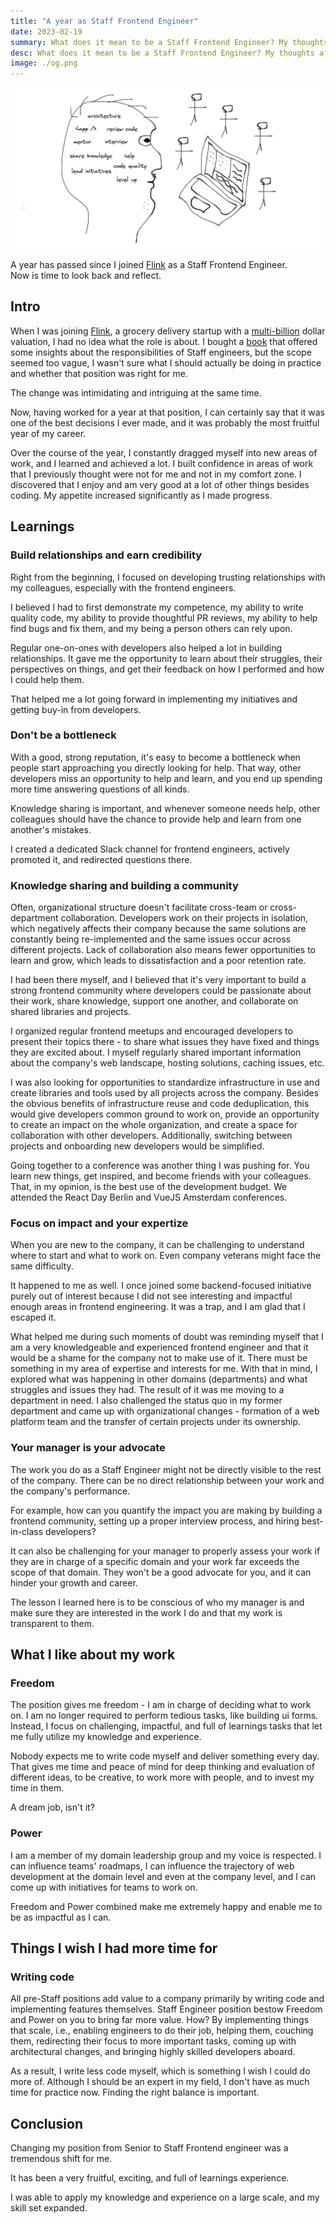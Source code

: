 ```yaml
---
title: "A year as Staff Frontend Engineer"
date: 2023-02-19
summary: What does it mean to be a Staff Frontend Engineer? My thoughts after a year of working as a Staff Frontend Engineer. What I liked and didn't like. The lessons I learned.
desc: What does it mean to be a Staff Frontend Engineer? My thoughts after a year of working as a Staff Frontend Engineer. What I liked and didn't like. The lessons I learned.
image: ./og.png
---
```


![Staff Engineer](./staff-engineer.png)

A year has passed since I joined [Flink](https://www.goflink.com/) as a Staff Frontend Engineer.  
Now is time to look back and reflect.

## Intro

When I was joining [Flink](https://www.goflink.com/), a grocery delivery startup with a [multi-billion](https://techcrunch.com/2021/12/09/flink-the-berlin-based-instant-grocery-startup-is-now-valued-at-2-85b-after-raising-750m-in-a-round-led-by-doordash/) dollar valuation, I had no idea what the role is about. I bought a [book](https://staffeng.com/book) that offered some insights about the responsibilities of Staff engineers, but the scope seemed too vague, I wasn't sure what I should actually be doing in practice and whether that position was right for me.

The change was intimidating and intriguing at the same time.

Now, having worked for a year at that position, I can certainly say that it was one of the best decisions I ever made, and it was probably the most fruitful year of my career.

Over the course of the year, I constantly dragged myself into new areas of work, and I learned and achieved a lot. I built confidence in areas of work that I previously thought were not for me and not in my comfort zone. I discovered that I enjoy and am very good at a lot of other things besides coding. My appetite increased significantly as I made progress.

## Learnings

### Build relationships and earn credibility

Right from the beginning, I focused on developing trusting relationships with my colleagues, especially with the frontend engineers.

I believed I had to first demonstrate my competence, my ability to write quality code, my ability to provide thoughtful PR reviews, my ability to help find bugs and fix them, and my being a person others can rely upon.

Regular one-on-ones with developers also helped a lot in building relationships. It gave me the opportunity to learn about their struggles, their perspectives on things, and get their feedback on how I performed and how I could help them.

That helped me a lot going forward in implementing my initiatives and getting buy-in from developers.

### Don't be a bottleneck

With a good, strong reputation, it's easy to become a bottleneck when people start approaching you directly looking for help. That way, other developers miss an opportunity to help and learn, and you end up spending more time answering questions of all kinds.

Knowledge sharing is important, and whenever someone needs help, other colleagues should have the chance to provide help and learn from one another's mistakes.

I created a dedicated Slack channel for frontend engineers, actively promoted it, and redirected questions there.

### Knowledge sharing and building a community

Often, organizational structure doesn't facilitate cross-team or cross-department collaboration. Developers work on their projects in isolation, which negatively affects their company because the same solutions are constantly being re-implemented and the same issues occur across different projects. Lack of collaboration also means fewer opportunities to learn and grow, which leads to dissatisfaction and a poor retention rate.

I had been there myself, and I believed that it's very important to build a strong frontend community where developers could be passionate about their work, share knowledge, support one another, and collaborate on shared libraries and projects.

I organized regular frontend meetups and encouraged developers to present their topics there - to share what issues they have fixed and things they are excited about. I myself regularly shared important information about the company's web landscape, hosting solutions, caching issues, etc.

I was also looking for opportunities to standardize infrastructure in use and create libraries and tools used by all projects across the company. Besides the obvious benefits of infrastructure reuse and code deduplication, this would give developers common ground to work on, provide an opportunity to create an impact on the whole organization, and create a space for collaboration with other developers. Additionally, switching between projects and onboarding new developers would be simplified.

Going together to a conference was another thing I was pushing for. You learn new things, get inspired, and become friends with your colleagues. That, in my opinion, is the best use of the development budget. We attended the React Day Berlin and VueJS Amsterdam conferences.

### Focus on impact and your expertize

When you are new to the company, it can be challenging to understand where to start and what to work on. Even company veterans might face the same difficulty.

It happened to me as well. I once joined some backend-focused initiative purely out of interest because I did not see interesting and impactful enough areas in frontend engineering. It was a trap, and I am glad that I escaped it.

What helped me during such moments of doubt was reminding myself that I am a very knowledgeable and experienced frontend engineer and that it would be a shame for the company not to make use of it. There must be something in my area of expertise and interests for me. With that in mind, I explored what was happening in other domains (departments) and what struggles and issues they had. The result of it was me moving to a department in need. I also challenged the status quo in my former department and came up with organizational changes - formation of a web platform team and the transfer of certain projects under its ownership.

### Your manager is your advocate

The work you do as a Staff Engineer might not be directly visible to the rest of the company. There can be no direct relationship between your work and the company's performance.

For example, how can you quantify the impact you are making by building a frontend community, setting up a proper interview process, and hiring best-in-class developers?

It can also be challenging for your manager to properly assess your work if they are in charge of a specific domain and your work far exceeds the scope of that domain. They won't be a good advocate for you, and it can hinder your growth and career.

The lesson I learned here is to be conscious of who my manager is and make sure they are interested in the work I do and that my work is transparent to them.

## What I like about my work

### Freedom

The position gives me freedom - I am in charge of deciding what to work on. I am no longer required to perform tedious tasks, like building ui forms. Instead, I focus on challenging, impactful, and full of learnings tasks that let me fully utilize my knowledge and experience.

Nobody expects me to write code myself and deliver something every day. That gives me time and peace of mind for deep thinking and evaluation of different ideas, to be creative, to work more with people, and to invest my time in them.

A dream job, isn't it?

### Power

I am a member of my domain leadership group and my voice is respected. I can influence teams' roadmaps, I can influence the trajectory of web development at the domain level and even at the company level, and I can come up with initiatives for teams to work on.

Freedom and Power combined make me extremely happy and enable me to be as impactful as I can.

## Things I wish I had more time for

### Writing code

All pre-Staff positions add value to a company primarily by writing code and implementing features themselves. Staff Engineer position bestow Freedom and Power on you to bring far more value. How? By implementing things that scale, i.e., enabling engineers to do their job, helping them, couching them, redirecting their focus to more important tasks, coming up with architectural changes, and bringing highly skilled developers aboard.

As a result, I write less code myself, which is something I wish I could do more of. Although I should be an expert in my field, I don't have as much time for practice now. Finding the right balance is important.

## Conclusion

Changing my position from Senior to Staff Frontend engineer was a tremendous shift for me.

It has been a very fruitful, exciting, and full of learnings experience.

I was able to apply my knowledge and experience on a large scale, and my skill set expanded.
